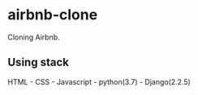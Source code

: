 # airbnb-clone

Cloning Airbnb.

## Using stack

HTML -
CSS -
Javascript -
python(3.7) - Django(2.2.5)
